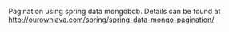 Pagination using spring data mongobdb. Details can be found at http://ourownjava.com/spring/spring-data-mongo-pagination/
